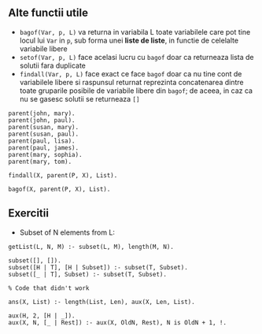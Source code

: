 ## Alte functii utile
- `bagof(Var, p, L)` va returna in variabila L toate variabilele care pot tine locul lui `Var` in `p`, sub forma unei **liste de liste**, in functie de celelalte variabile libere
- `setof(Var, p, L)` face acelasi lucru cu `bagof` doar ca returneaza lista de solutii fara duplicate
- `findall(Var, p, L)` face exact ce face `bagof` doar ca nu tine cont de variabilele libere si raspunsul returnat reprezinta concatenarea dintre toate gruparile posibile de variabile libere din `bagof`; de aceea, in caz ca nu se gasesc solutii se returneaza `[]`

```
parent(john, mary).
parent(john, paul).
parent(susan, mary).
parent(susan, paul).
parent(paul, lisa).
parent(paul, james).
parent(mary, sophia).
parent(mary, tom).

findall(X, parent(P, X), List).

bagof(X, parent(P, X), List).
```

## Exercitii
- Subset of N elements from L:
```
getList(L, N, M) :- subset(L, M), length(M, N).

subset([], []).
subset([H | T], [H | Subset]) :- subset(T, Subset).
subset([_ | T], Subset) :- subset(T, Subset).
```

```
% Code that didn't work

ans(X, List) :- length(List, Len), aux(X, Len, List).

aux(H, 2, [H | _]).
aux(X, N, [_ | Rest]) :- aux(X, OldN, Rest), N is OldN + 1, !.
```